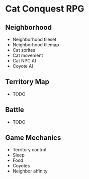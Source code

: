 # Cat Conquest RPG

## Neighborhood
- Neighborhood tileset
- Neighborhood tilemap
- Cat sprites
- Cat movement
- Cat NPC AI
- Coyote AI

## Territory Map
- TODO

## Battle
- TODO

## Game Mechanics
- Territory control
- Sleep
- Food
- Coyotes
- Neighbor affinity